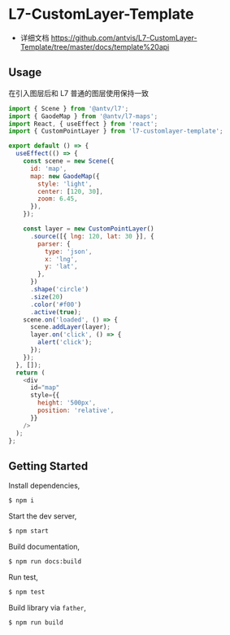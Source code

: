 # L7-CustomLayer-Template

- 详细文档 https://github.com/antvis/L7-CustomLayer-Template/tree/master/docs/template%20api

## Usage

在引入图层后和 L7 普通的图层使用保持一致

```js
import { Scene } from '@antv/l7';
import { GaodeMap } from '@antv/l7-maps';
import React, { useEffect } from 'react';
import { CustomPointLayer } from 'l7-customlayer-template';

export default () => {
  useEffect(() => {
    const scene = new Scene({
      id: 'map',
      map: new GaodeMap({
        style: 'light',
        center: [120, 30],
        zoom: 6.45,
      }),
    });

    const layer = new CustomPointLayer()
      .source([{ lng: 120, lat: 30 }], {
        parser: {
          type: 'json',
          x: 'lng',
          y: 'lat',
        },
      })
      .shape('circle')
      .size(20)
      .color('#f00')
      .active(true);
    scene.on('loaded', () => {
      scene.addLayer(layer);
      layer.on('click', () => {
        alert('click');
      });
    });
  }, []);
  return (
    <div
      id="map"
      style={{
        height: '500px',
        position: 'relative',
      }}
    />
  );
};
```

## Getting Started

Install dependencies,

```bash
$ npm i
```

Start the dev server,

```bash
$ npm start
```

Build documentation,

```bash
$ npm run docs:build
```

Run test,

```bash
$ npm test
```

Build library via `father`,

```bash
$ npm run build
```
